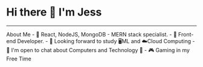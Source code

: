 # Hi there 👋 I'm Jess
<hr>
About Me
- 🌱 React, NodeJS, MongoDB - MERN stack specialist.
- 💼 Front-end Developer.
- 🤔 Looking forward to study 🖥️ML and ☁️Cloud Computing
- 💬 I'm open to chat about Computers and Technology 🤩
- 🎮 Gaming in my Free Time

